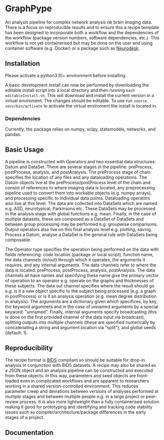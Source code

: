 # GraphPype
An analysis pipeline for complex network analysis ob brain imaging data. There is a focus on reproducible results and to ensure this a recipe template has been designed to incorporate both a workflow and the dependencies of the workflow (package version numbers, software dependencies, etc.). This workflow is not yet containerised but may be done on the user end using container software (e.g. Docker) or a package such as [Neurodesk](https://www.nature.com/articles/s41592-023-02145-x).

## Installation
Please activate a python3.10+ environment before installing.

A basic development install can now be performed by downloading the editable install script into a local directory and then running `bash editableInstall.sh`. This will download and install the current version in a virtual enviroment. The changes should be editable. To use run `source venv/bin/activate` to activate the virtual enviroment the install is located in. 

### Dependencies
Currently, the package relies on numpy, scipy, statsmodels, networkx, and pandas.

## Basic Usage
A pipeline is constructed with Operators and two essential data structures: Datum and DataSet. There are several stages in the pipeline: preProcess, postProcess, analysis, and postAnalysis. The preProcess stage of chain specifies the location of any files and any dataloading operations. The Datum objects live at the preProcess/postProcess level of the chain and consist of references to where imaging data is located, any preprocessing pipeline used to convert them into workable objects (e.g. numpy arrays), and processing specific to individual data points. Dataloading operators also live at this level. The data are collected into DataSets which are named e.g. ASD, neurotypical, Parkinsons etc. These DataSets may be processed in the analysis stage with global functions e.g. mean. Finally, in the case of multiple datasets, these are composed as a DataSet of DataSets and between group processing may be performed e.g. groupwise comparisons. Output operators also live on this final analysis level e.g. plotting, saving. Process a Datum, analyse a DataSet is the general rule with DataSets being composable.

The Operator type specifies the operation being performed on the data with fields referencing: code location (package or local script), function name, the data channels (in/out) through which it operates, the arguments it requires, and any internal arguments. The data channels refer to where the data is located: preProcess, postProcess, analysis, postAnalysis. The data channels all have names and specifying these name give the primary vector of operation to an operator e.g. operate on the graphs and thicknesses of these subjects. The data out channel specifies where the result should go e.g. is it a new object specific to the subject being processed (e.g. a graph in postProcess) or is it an analysis operation (e.g. mean degree distribution in analysis). The arguments are a dictionary given which specifices, by key, the keyword argumnets and in the case of unnamed arguments by a special keyword: "unnamed". Finally, internal arguments specify broadcasting (this is done on the first provided channel of the data input via broadcast), splitting outputs into multiple channels (these are specified numerically by concatenating a string and argument location via "split"), and global seeds (default: 1).

## Reproducibility
The recipe format is [BIDS](https://bids.neuroimaging.io/) compliant so should be suitable for drop-in analysis in conjunction with BIDS datasets. A recipe may also be shared as a JSON object and an analysis pipeline can be constructed and executed from these objects. In this way, parameters and seed objects are front-loaded even in complicated workflows and are apparent to researchers working in a shared version-controlled environment. This reduces parameter creep and deviations between versions of analyses performed at multiple stages and between multiple people e.g. in a large project or peer-review process. It is also more lightweight than a fully containerised solution making it good for prototyping and identifying and tracking code stability issues such as compiler/architecture/package differences in the early stages of a project.

## Documentation

